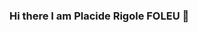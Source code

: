 ### Hi there I am Placide Rigole FOLEU 👋

<!--
**rigole/rigole** is a ✨ _special_ ✨ repository because its `README.md` (this file) appears on your GitHub profile.

Here are some ideas to get you started:

- 🔭 I’m currently working on www.flashpayers.com
- 🌱 I’m currently learning Tensorflow 
- 👯 I’m looking to collaborate on more challenges
- 🤔 I’m looking for help with improve myself
- 💬 Ask me about web development and machine learning
- 📫 How to reach me: https://twitter.com/foplacide 
- 😄 Pronouns: ...
- ⚡ Fun fact: ...
-->
